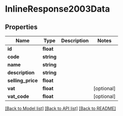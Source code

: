 # InlineResponse2003Data

## Properties
Name | Type | Description | Notes
------------ | ------------- | ------------- | -------------
**id** | **float** |  | 
**code** | **string** |  | 
**name** | **string** |  | 
**description** | **string** |  | 
**selling_price** | **float** |  | 
**vat** | **float** |  | [optional] 
**vat_code** | **float** |  | [optional] 

[[Back to Model list]](../../README.md#documentation-for-models) [[Back to API list]](../../README.md#documentation-for-api-endpoints) [[Back to README]](../../README.md)

